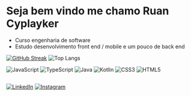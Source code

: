 # Seja bem vindo me chamo Ruan Cyplayker

- Curso engenharia de software
- Estudo desenvolvimento front end / mobile e um pouco de back end

[![GitHub Streak](https://streak-stats.demolab.com?user=Cyplayker&theme=github-dark-blue&hide_border=falso)](https://git.io/streak-stats) ![Top Langs](https://github-readme-stats-git-masterrstaa-rickstaa.vercel.app/api/top-langs/?username=Cyplayker&bg_color=000&border_color=30A3DC&title_color=E94D5F&text_color=FFF)

![JavaScript](https://img.shields.io/badge/JavaScript-000?style=for-the-badge&logo=javascript)  ![TypeScript](https://img.shields.io/badge/TypeScript-000?style=for-the-badge&logo=typescript) ![Java](https://img.shields.io/badge/Java-000?style=for-the-badge&logo=java) ![Kotlin](https://img.shields.io/badge/Kotlin-000?style=for-the-badge&logo=Kotlin)  ![CSS3](https://img.shields.io/badge/CSS3-000?style=for-the-badge&logo=css3&logoColor=264CE4)  ![HTML5](https://img.shields.io/badge/HTML5-000?style=for-the-badge&logo=html5)

##

[![LinkedIn](https://img.shields.io/badge/LinkedIn-000?style=for-the-badge&logo=linkedin&logoColor=0E76A8)](https://www.linkedin.com/in/ruan-cyplayker)  [![Instagram](https://img.shields.io/badge/Instagram-000?style=for-the-badge&logo=instagram)](https://www.instagram.com/ruancyplayker/)
